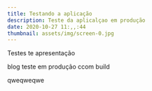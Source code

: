 ```yaml
---
title: Testando a aplicação
description: Teste da aplicalçao em produção
date: 2020-10-27 11:,,:44
thumbnail: assets/img/screen-0.jpg
---
```

Testes te apresentação

blog teste em produção ccom build

qweqweqwe